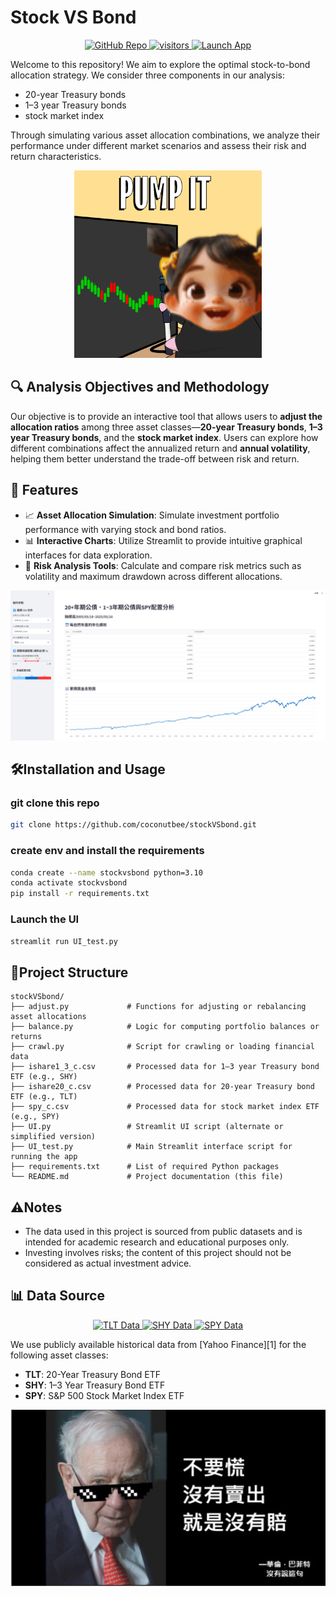 # Stock VS Bond  
<p align="center">
  <a href="https://github.com/coconutbee/stockVSbond" target="_blank">
    <img src="https://img.shields.io/badge/GitHub-Repo-black?logo=github" alt="GitHub Repo">
    <img src="https://img.shields.io/badge/🔥visits-10M-red" alt="visitors">
  </a>
  <a href="https://stockvsbond.streamlit.app/" target="_blank">
    <img src="https://img.shields.io/badge/Launch%20App-Streamlit-success?logo=streamlit" alt="Launch App">
  </a>
</p>

Welcome to this repository! We aim to explore the optimal stock-to-bond allocation strategy.
We consider three components in our analysis: 
 - 20-year Treasury bonds
 - 1–3 year Treasury bonds
 - stock market index

Through simulating various asset allocation combinations, we analyze their performance under different market scenarios and assess their risk and return characteristics.
<p align="center">
  <img src="./repo_imgs/image.png" alt="preview" width="300"/>
</p>

## 🔍 Analysis Objectives and Methodology
Our objective is to provide an interactive tool that allows users to **adjust the allocation ratios** among three asset classes—**20-year Treasury bonds**, **1–3 year Treasury bonds**, and the **stock market index**.
Users can explore how different combinations affect the annualized return and **annual volatility**, helping them better understand the trade-off between risk and return.

## 🧰 Features

- 📈 **Asset Allocation Simulation**: Simulate investment portfolio performance with varying stock and bond ratios.
- 📊 **Interactive Charts**: Utilize Streamlit to provide intuitive graphical interfaces for data exploration.
- 🧪 **Risk Analysis Tools**: Calculate and compare risk metrics such as volatility and maximum drawdown across different allocations.
<p align="center">
  <img src="./repo_imgs/web_ui.png" alt="preview" width="750"/>
</p>

## 🛠️Installation and Usage 
### git clone this repo

```bash
git clone https://github.com/coconutbee/stockVSbond.git
```

### create env and install the requirements
```bash
conda create --name stockvsbond python=3.10
conda activate stockvsbond
pip install -r requirements.txt
```

### Launch the UI
```bash
streamlit run UI_test.py
```

## 📁Project Structure
```plaintext
stockVSbond/
├── adjust.py             # Functions for adjusting or rebalancing asset allocations
├── balance.py            # Logic for computing portfolio balances or returns
├── crawl.py              # Script for crawling or loading financial data
├── ishare1_3_c.csv       # Processed data for 1–3 year Treasury bond ETF (e.g., SHY)
├── ishare20_c.csv        # Processed data for 20-year Treasury bond ETF (e.g., TLT)
├── spy_c.csv             # Processed data for stock market index ETF (e.g., SPY)
├── UI.py                 # Streamlit UI script (alternate or simplified version)
├── UI_test.py            # Main Streamlit interface script for running the app
├── requirements.txt      # List of required Python packages
└── README.md             # Project documentation (this file)
```

## ⚠️Notes
 - The data used in this project is sourced from public datasets and is intended for academic research and educational purposes only.
 - Investing involves risks; the content of this project should not be considered as actual investment advice.

## 📊 Data Source
<p align="center">
  <a href="https://hk.finance.yahoo.com/quote/TLT/history/?period1=1116374400&period2=1747526400" target="_blank">
    <img src="https://img.shields.io/badge/View%20TLT%20Data-20Y%20Bond-blue?logo=yahoo" alt="TLT Data">
  </a>
  <a href="https://hk.finance.yahoo.com/quote/SHY/history/?period1=1116374400&period2=1747556692" target="_blank">
    <img src="https://img.shields.io/badge/View%20SHY%20Data-1--3Y%20Bond-blueviolet?logo=yahoo" alt="SHY Data">
  </a>
  <a href="https://hk.finance.yahoo.com/quote/SPY/history/?period1=1116374400&period2=1747556014" target="_blank">
    <img src="https://img.shields.io/badge/View%20SPY%20Data-Stock%20Index-success?logo=yahoo" alt="SPY Data">
  </a>
</p>
We use publicly available historical data from [Yahoo Finance][1] for the following asset classes:

- **TLT**: 20-Year Treasury Bond ETF  
- **SHY**: 1–3 Year Treasury Bond ETF  
- **SPY**: S&P 500 Stock Market Index ETF


<p align="center">
  <img src="./repo_imgs/never_loss.png" alt="preview" width="600"/>
</p>

[1]: (https://finance.yahoo.com/)